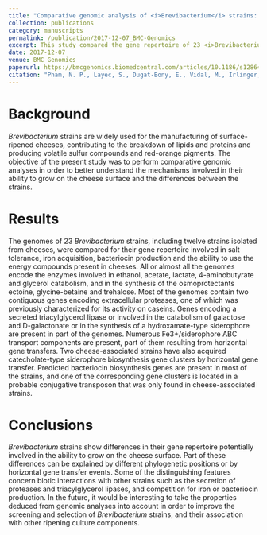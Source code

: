 ```yaml
---
title: "Comparative genomic analysis of <i>Brevibacterium</i> strains: insights into key genetic determinants involved in adaptation to the cheese habitat"
collection: publications
category: manuscripts
permalink: /publication/2017-12-07_BMC-Genomics
excerpt: This study compared the gene repertoire of 23 <i>Brevibacterium</i> strains to elucidate genetic mechanisms involved in their ability to grow on the cheese surface.
date: 2017-12-07
venue: BMC Genomics
paperurl: https://bmcgenomics.biomedcentral.com/articles/10.1186/s12864-017-4322-1
citation: "Pham, N. P., Layec, S., Dugat-Bony, E., Vidal, M., Irlinger, F., & Monnet, C. (2017). &quot;Comparative genomic analysis of <i>Brevibacterium</i> strains: insights into key genetic determinants involved in adaptation to the cheese habitat&quot;. <i>BMC genomics</i>, 18(1), 955."
---
```


# Background
*Brevibacterium* strains are widely used for the manufacturing of surface-ripened cheeses, contributing to the breakdown of lipids and proteins and producing volatile sulfur compounds and red-orange pigments. The objective of the present study was to perform comparative genomic analyses in order to better understand the mechanisms involved in their ability to grow on the cheese surface and the differences between the strains.

# Results
The genomes of 23 *Brevibacterium* strains, including twelve strains isolated from cheeses, were compared for their gene repertoire involved in salt tolerance, iron acquisition, bacteriocin production and the ability to use the energy compounds present in cheeses. All or almost all the genomes encode the enzymes involved in ethanol, acetate, lactate, 4-aminobutyrate and glycerol catabolism, and in the synthesis of the osmoprotectants ectoine, glycine-betaine and trehalose. Most of the genomes contain two contiguous genes encoding extracellular proteases, one of which was previously characterized for its activity on caseins. Genes encoding a secreted triacylglycerol lipase or involved in the catabolism of galactose and D-galactonate or in the synthesis of a hydroxamate-type siderophore are present in part of the genomes. Numerous Fe3+/siderophore ABC transport components are present, part of them resulting from horizontal gene transfers. Two cheese-associated strains have also acquired catecholate-type siderophore biosynthesis gene clusters by horizontal gene transfer. Predicted bacteriocin biosynthesis genes are present in most of the strains, and one of the corresponding gene clusters is located in a probable conjugative transposon that was only found in cheese-associated strains.

# Conclusions
*Brevibacterium* strains show differences in their gene repertoire potentially involved in the ability to grow on the cheese surface. Part of these differences can be explained by different phylogenetic positions or by horizontal gene transfer events. Some of the distinguishing features concern biotic interactions with other strains such as the secretion of proteases and triacylglycerol lipases, and competition for iron or bacteriocin production. In the future, it would be interesting to take the properties deduced from genomic analyses into account in order to improve the screening and selection of *Brevibacterium* strains, and their association with other ripening culture components.